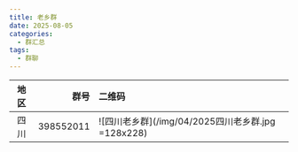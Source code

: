 ```yaml
---
title: 老乡群
date: 2025-08-05
categories:
  - 群汇总
tags:
  - 群聊
---
```

| 地区  |      群号 | 二维码                                             |
| :---: | --------: | :------------------------------------------------- |
| 四川  | 398552011 | ![四川老乡群](/img/04/2025四川老乡群.jpg =128x228) |